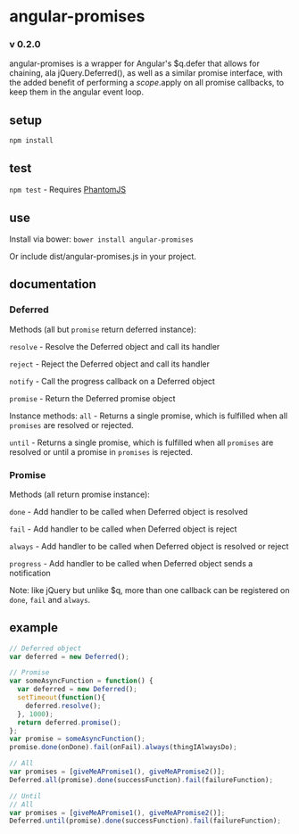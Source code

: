 # angular-promises
### v 0.2.0

angular-promises is a wrapper for Angular's $q.defer that allows for chaining, ala jQuery.Deferred(), as well as a similar promise interface, with the added benefit of performing a $scope.$apply on all promise callbacks, to keep them in the angular event loop.

## setup
`npm install`

## test
`npm test` - Requires [PhantomJS](http://phantomjs.org)

## use
Install via bower:
`bower install angular-promises`

Or include dist/angular-promises.js in your project.

## documentation
### Deferred
Methods (all but `promise` return deferred instance):

`resolve` - Resolve the Deferred object and call its handler

`reject` - Reject the Deferred object and call its handler

`notify` - Call the progress callback on a Deferred object

`promise` - Return the Deferred promise object

Instance methods:
`all` - Returns a single promise, which is fulfilled when all `promises` are resolved or rejected.

`until` - Returns a single promise, which is fulfilled when all `promises` are resolved or until a promise in `promises` is rejected.

### Promise

Methods (all return promise instance):

`done` - Add handler to be called when Deferred object is resolved

`fail` - Add handler to be called when Deferred object is reject

`always` - Add handler to be called when Deferred object is resolved or reject

`progress` - Add handler to be called when Deferred object sends a notification

Note: like jQuery but unlike $q, more than one callback can be registered on `done`, `fail` and `always`.

## example

```javascript
// Deferred object
var deferred = new Deferred();

// Promise
var someAsyncFunction = function() {
  var deferred = new Deferred();
  setTimeout(function(){
    deferred.resolve();
  }, 1000);
  return deferred.promise();
};
var promise = someAsyncFunction();
promise.done(onDone).fail(onFail).always(thingIAlwaysDo);

// All
var promises = [giveMeAPromise1(), giveMeAPromise2()];
Deferred.all(promise).done(successFunction).fail(failureFunction);

// Until
// All
var promises = [giveMeAPromise1(), giveMeAPromise2()];
Deferred.until(promise).done(successFunction).fail(failureFunction);
```